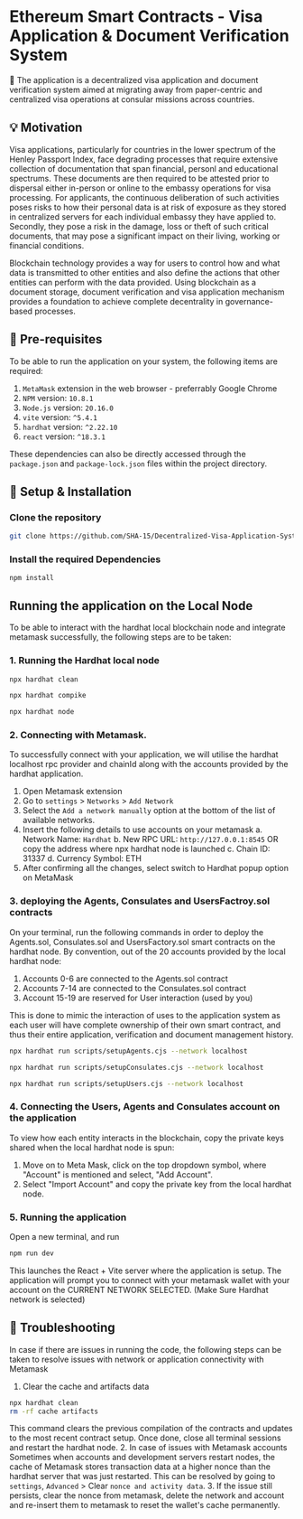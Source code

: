 # Ethereum Smart Contracts - Visa Application & Document Verification System
🚀 The application is a decentralized visa application and document verification system aimed at migrating away from paper-centric and centralized visa operations at consular missions across countries.

## 💡 Motivation
Visa applications, particularly for countries in the lower spectrum of the Henley Passport Index, face degrading processes that require extensive collection of documentation that span financial, personl and educational spectrums. These documents are then required to be attested prior to dispersal either in-person or online to the embassy operations for visa processing. For applicants, the continuous deliberation of such activities poses risks to how their personal data is at risk of exposure as they stored in centralized servers for each individual embassy they have applied to. Secondly, they pose a risk in the damage, loss or theft of such critical documents, that may pose a significant impact on their living, working or financial conditions. 

Blockchain technology provides a way for users to control how and what data is transmitted to other entities and also define the actions that other entities can perform with the data provided. Using blockchain as a document storage, document verification and visa application mechanism provides a foundation to achieve complete decentrality in governance-based processes.

## 🔧 Pre-requisites
To be able to run the application on your system, the following items are required:
1. `MetaMask` extension in the web browser - preferrably Google Chrome
2. `NPM` version: `10.8.1`
3. `Node.js` version: `20.16.0`
4. `vite` version: `^5.4.1`
5. `hardhat` version: `^2.22.10`
6. `react` version: `^18.3.1`

These dependencies can also be directly accessed through the `package.json` and `package-lock.json` files within the project directory.

## 👷 Setup & Installation

### Clone the repository

```zsh
git clone https://github.com/SHA-15/Decentralized-Visa-Application-System.git
```

### Install the required Dependencies
```
npm install 
```

## Running the application on the Local Node
To be able to interact with the hardhat local blockchain node and integrate metamask successfully, the following steps are to be taken:

### 1. Running the Hardhat local node

```zsh
npx hardhat clean
```
```zsh
npx hardhat compike
```
```zsh
npx hardhat node
```
### 2. Connecting with Metamask.
To successfully connect with your application, we will utilise the hardhat localhost rpc provider and chainId along with the accounts provided by the hardhat application.

1. Open Metamask extension
2. Go to `settings` > `Networks` > `Add Network`
3. Select the `Add a network manually` option at the bottom of the list of available networks.
4. Insert the following details to use accounts on your metamask
   a. Network Name: `Hardhat`
   b. New RPC URL: `http://127.0.0.1:8545` OR copy the address where npx hardhat node is launched
   c. Chain ID: 31337
   d. Currency Symbol: ETH
5. After confirming all the changes, select switch to Hardhat popup option on MetaMask


### 3. deploying the Agents, Consulates and UsersFactroy.sol contracts
On your terminal, run the following commands in order to deploy the Agents.sol, Consulates.sol and UsersFactory.sol smart contracts on the hardhat node. By convention, out of the 20 accounts provided by the local hardhat node:

1. Accounts 0-6 are connected to the Agents.sol contract
2. Accounts 7-14 are connected to the Consulates.sol contract
3. Account 15-19 are reserved for User interaction (used by you)

This is done to mimic the interaction of uses to the application system as each user will have complete ownership of their own smart contract, and thus their entire application, verification and document management history.

```zsh
npx hardhat run scripts/setupAgents.cjs --network localhost
```
```zsh
npx hardhat run scripts/setupConsulates.cjs --network localhost
```

```zsh
npx hardhat run scripts/setupUsers.cjs --network localhost
```

### 4. Connecting the Users, Agents and Consulates account on the application
To view how each entity interacts in the blockchain, copy the private keys shared when the local hardhat node is spun:
1. Move on to Meta Mask, click on the top dropdown symbol, where "Account" is mentioned and select, "Add Account".
2. Select "Import Account" and copy the private key from the local hardhat node.


### 5. Running the application
Open a new terminal, and run 
```zsh
npm run dev
```
This launches the React + Vite server where the application is setup. The application will prompt you to connect with your metamask wallet with your account on the CURRENT NETWORK SELECTED. (Make Sure Hardhat network is selected)

## 🧰 Troubleshooting
In case if there are issues in running the code, the following steps can be taken to resolve issues with network or application connectivity with Metamask
1. Clear the cache and artifacts data
```zsh
npx hardhat clean
rm -rf cache artifacts
```
This command clears the previous compilation of the contracts and updates to the most recent contract setup. Once done, close all terminal sessions and restart the hardhat node.
2. In case of issues with Metamask accounts
Sometimes when accounts and development servers restart nodes, the cache of Metamask stores transaction data at a higher nonce than the hardhat server that was just restarted. This can be resolved by going to `settings`, `Advanced` > Clear `nonce and activity data`.
3. If the issue still persists, clear the nonce from metamask, delete the network and account and re-insert them to metamask to reset the wallet's cache permanently. 
